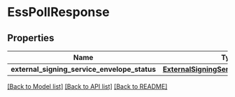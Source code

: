 # EssPollResponse

## Properties
Name | Type | Description | Notes
------------ | ------------- | ------------- | -------------
**external_signing_service_envelope_status** | [**ExternalSigningServiceEnvelopeStatus**](ExternalSigningServiceEnvelopeStatus.md) |  | [optional] 

[[Back to Model list]](../README.md#documentation-for-models) [[Back to API list]](../README.md#documentation-for-api-endpoints) [[Back to README]](../README.md)

